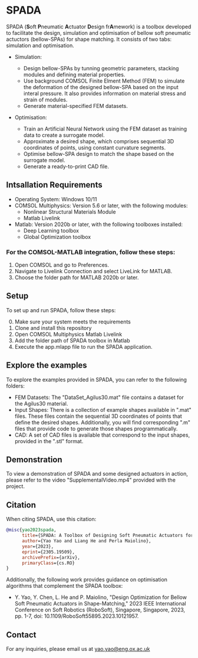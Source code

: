 # SPADA
SPADA (**S**oft **P**neumatic **A**ctuator **D**esign fr**A**mework) is a toolbox developed to facilitate the design, simulation and optimisation of bellow soft pneumatic actuctors (bellow-SPAs) for shape matching. It consists of two tabs: simulation and optimisation. 
- Simulation:
  - Design bellow-SPAs by tunning geometric parameters, stacking modules and defining material properties.
  - Use background COMSOL Finite Elment Method (FEM) to simulate the deformation of the designed bellow-SPA based on the input interal pressure. It also provides information on material stress and strain of modules.
  - Generate material-specified FEM datasets.
 
- Optimisation:
  - Train an Artificial Neural Network using the FEM dataset as training data to create a surrogate model.
  - Approximate a desired shape, which comprises sequential 3D coordinates of points, using constant curvature segments.
  - Optimise bellow-SPA design to match the shape based on the surrogate model.
  - Generate a ready-to-print CAD file.

## Intsallation Requirements
- Operating System: Windows 10/11
- COMSOL Multiphysics: Version 5.6 or later, with the following modules:
  - Nonlinear Structural Materials Module
  - Matlab Livelink
- Matlab: Version 2020b or later, with the following toolboxes installed:
  - Deep Learning toolbox
  - Global Optimization toolbox

### For the COMSOL-MATLAB integration, follow these steps:
1. Open COMSOL and go to Preferences.
2. Navigate to Livelink Connection and select LiveLink for MATLAB.
3. Choose the folder path for MATLAB 2020b or later.


## Setup
To set up and run SPADA, follow these steps:

0. Make sure your system meets the requirements
1. Clone and install this repository
2. Open COMSOL Multiphysics Matlab Livelink
3. Add the folder path of SPADA toolbox in Matlab
4. Execute the app.mlapp file to run the SPADA application.

## Explore the examples
To explore the examples provided in SPADA, you can refer to the following folders:
- FEM Datasets: The "DataSet_Agilus30.mat" file contains a dataset for the Agilus30 material.
- Input Shapes: There is a collection of example shapes available in ".mat" files. These files contain the sequential 3D coordinates of points that define the desired shapes. Additionally, you will find corresponding ".m" files that provide code to generate those shapes programmatically.
- CAD: A set of CAD files is available that correspond to the input shapes, provided in the ".stl" format.

## Demonstration
To view a demonstration of SPADA and some designed actuators in action, please refer to the video "SupplementalVideo.mp4" provided with the project.

## Citation
When citing SPADA, use this citation:

```bibtex
@misc{yao2023spada,
      title={SPADA: A Toolbox of Designing Soft Pneumatic Actuators for Shape Matching based on Surrogate Modeling}, 
      author={Yao Yao and Liang He and Perla Maiolino},
      year={2023},
      eprint={2305.19509},
      archivePrefix={arXiv},
      primaryClass={cs.RO}
}
```


Additionally, the following work provides guidance on optimisation algorithms that complement the SPADA toolbox:
- Y. Yao, Y. Chen, L. He and P. Maiolino, "Design Optimization for Bellow Soft Pneumatic Actuators in Shape-Matching," 2023 IEEE International Conference on Soft Robotics (RoboSoft), Singapore, Singapore, 2023, pp. 1-7, doi: 10.1109/RoboSoft55895.2023.10121957.

## Contact
For any inquiries, please email us at yao.yao@eng.ox.ac.uk
